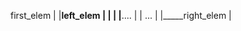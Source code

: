 

first_elem
         |
         |______left_elem
         |              |
         |              |______....
         |
         |
         ...
         |
         |_____right_elem
                        |